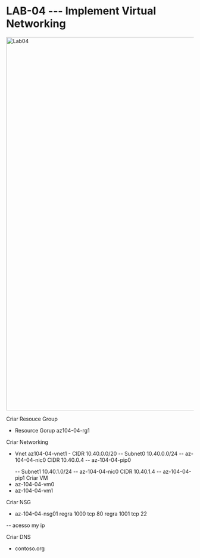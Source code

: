 # LAB-04 --- Implement Virtual Networking

</p>
<img src="https://user-images.githubusercontent.com/91704169/228549661-8687ed46-4ab1-4002-8964-dd282877e9bd.png" min-width=1000px" max-width="100px" width="1000px" align="centter" alt="Lab04">

Criar Resouce Group
- Resource Gorup az104-04-rg1

Criar Networking
- Vnet az104-04-vnet1 - CIDR 10.40.0.0/20 
-- Subnet0 10.40.0.0/24 
-- az-104-04-nic0 CIDR 10.40.0.4
-- az-104-04-pip0 </p>
-- Subnet1 10.40.1.0/24
-- az-104-04-nic0 CIDR 10.40.1.4
-- az-104-04-pip1
Criar VM
- az-104-04-vm0
- az-104-04-vm1

Criar NSG
- az-104-04-nsg01
regra 1000
tcp 80
regra 1001
tcp 22

-- acesso my ip

Criar DNS
- contoso.org

